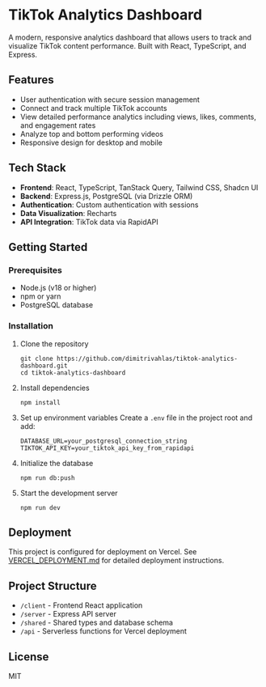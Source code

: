 # TikTok Analytics Dashboard

A modern, responsive analytics dashboard that allows users to track and visualize TikTok content performance. Built with React, TypeScript, and Express.

## Features

- User authentication with secure session management
- Connect and track multiple TikTok accounts
- View detailed performance analytics including views, likes, comments, and engagement rates
- Analyze top and bottom performing videos
- Responsive design for desktop and mobile

## Tech Stack

- **Frontend**: React, TypeScript, TanStack Query, Tailwind CSS, Shadcn UI
- **Backend**: Express.js, PostgreSQL (via Drizzle ORM)
- **Authentication**: Custom authentication with sessions
- **Data Visualization**: Recharts
- **API Integration**: TikTok data via RapidAPI

## Getting Started

### Prerequisites

- Node.js (v18 or higher)
- npm or yarn
- PostgreSQL database

### Installation

1. Clone the repository
   ```
   git clone https://github.com/dimitrivahlas/tiktok-analytics-dashboard.git
   cd tiktok-analytics-dashboard
   ```

2. Install dependencies
   ```
   npm install
   ```

3. Set up environment variables
   Create a `.env` file in the project root and add:
   ```
   DATABASE_URL=your_postgresql_connection_string
   TIKTOK_API_KEY=your_tiktok_api_key_from_rapidapi
   ```

4. Initialize the database
   ```
   npm run db:push
   ```

5. Start the development server
   ```
   npm run dev
   ```

## Deployment

This project is configured for deployment on Vercel. See [VERCEL_DEPLOYMENT.md](./VERCEL_DEPLOYMENT.md) for detailed deployment instructions.

## Project Structure

- `/client` - Frontend React application
- `/server` - Express API server
- `/shared` - Shared types and database schema
- `/api` - Serverless functions for Vercel deployment

## License

MIT